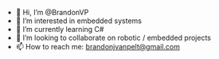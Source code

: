 - 👋 Hi, I’m @BrandonVP
- 👀 I’m interested in embedded systems
- 🌱 I’m currently learning C#
- 💞️ I’m looking to collaborate on robotic / embedded projects
- 📫 How to reach me: brandonjvanpelt@gmail.com

<!---
BrandonVP/BrandonVP is a ✨ special ✨ repository because its `README.md` (this file) appears on your GitHub profile.
You can click the Preview link to take a look at your changes.
--->
